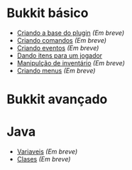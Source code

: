 # Bukkit básico

* [Criando a base do plugin]() *(Em breve)*
* [Criando comandos]() *(Em breve)*
* [Criando eventos]() *(Em breve)*
* [Dando itens para um jogador](Bukkit%20básico/Dando%20itens%20para%20um%20jogador.md)
* [Manipulção de inventário]() *(Em breve)*
* [Criando menus]() *(Em breve)*

# Bukkit avançado

# Java

* [Variaveis]() *(Em breve)*
* [Clases]() *(Em breve)*
